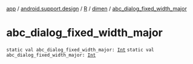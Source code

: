 [app](../../../index.md) / [android.support.design](../../index.md) / [R](../index.md) / [dimen](index.md) / [abc_dialog_fixed_width_major](.)

# abc_dialog_fixed_width_major

`static val abc_dialog_fixed_width_major: `[`Int`](https://kotlinlang.org/api/latest/jvm/stdlib/kotlin/-int/index.html)
`static val abc_dialog_fixed_width_major: `[`Int`](https://kotlinlang.org/api/latest/jvm/stdlib/kotlin/-int/index.html)